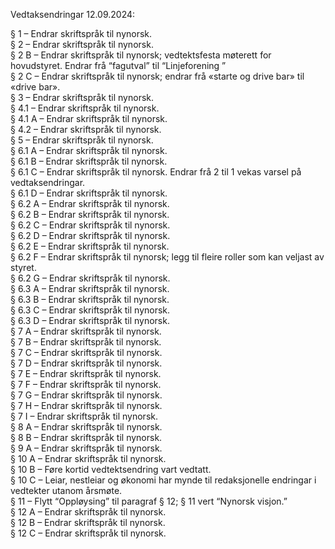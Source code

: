 Vedtaksendringar 12.09.2024:

§ 1 – Endrar skriftspråk til nynorsk.  
§ 2 – Endrar skriftspråk til nynorsk.  
§ 2 B – Endrar skriftspråk til nynorsk; vedtektsfesta møterett for hovudstyret. Endrar frå “fagutval” til “Linjeforening ”  
§ 2 C – Endrar skriftspråk til nynorsk; endrar frå «starte og drive bar» til «drive bar».  
§ 3 – Endrar skriftspråk til nynorsk.  
§ 4.1 – Endrar skriftspråk til nynorsk.  
§ 4.1 A – Endrar skriftspråk til nynorsk.  
§ 4.2 – Endrar skriftspråk til nynorsk.  
§ 5 – Endrar skriftspråk til nynorsk.  
§ 6.1 A – Endrar skriftspråk til nynorsk.  
§ 6.1 B – Endrar skriftspråk til nynorsk.  
§ 6.1 C – Endrar skriftspråk til nynorsk. Endrar frå 2 til 1 vekas varsel på vedtaksendringar.  
§ 6.1 D – Endrar skriftspråk til nynorsk.  
§ 6.2 A – Endrar skriftspråk til nynorsk.  
§ 6.2 B – Endrar skriftspråk til nynorsk.  
§ 6.2 C – Endrar skriftspråk til nynorsk.  
§ 6.2 D – Endrar skriftspråk til nynorsk.  
§ 6.2 E – Endrar skriftspråk til nynorsk.  
§ 6.2 F – Endrar skriftspråk til nynorsk; legg til fleire roller som kan veljast av styret.  
§ 6.2 G – Endrar skriftspråk til nynorsk.  
§ 6.3 A – Endrar skriftspråk til nynorsk.  
§ 6.3 B – Endrar skriftspråk til nynorsk.  
§ 6.3 C – Endrar skriftspråk til nynorsk.  
§ 6.3 D – Endrar skriftspråk til nynorsk.  
§ 7 A – Endrar skriftspråk til nynorsk.  
§ 7 B – Endrar skriftspråk til nynorsk.  
§ 7 C – Endrar skriftspråk til nynorsk.  
§ 7 D – Endrar skriftspråk til nynorsk.  
§ 7 E – Endrar skriftspråk til nynorsk.  
§ 7 F – Endrar skriftspråk til nynorsk.  
§ 7 G – Endrar skriftspråk til nynorsk.  
§ 7 H – Endrar skriftspråk til nynorsk.  
§ 7 I – Endrar skriftspråk til nynorsk.  
§ 8 A – Endrar skriftspråk til nynorsk.  
§ 8 B – Endrar skriftspråk til nynorsk.  
§ 9 A – Endrar skriftspråk til nynorsk.  
§ 10 A – Endrar skriftspråk til nynorsk.  
§ 10 B – Føre kortid vedtektsendring vart vedtatt.  
§ 10 C – Leiar, nestleiar og økonomi har mynde til redaksjonelle endringar i vedtekter utanom årsmøte.  
§ 11 – Flytt “Oppløysing” til paragraf § 12; § 11 vert “Nynorsk visjon.”  
§ 12 A – Endrar skriftspråk til nynorsk.  
§ 12 B – Endrar skriftspråk til nynorsk.  
§ 12 C – Endrar skriftspråk til nynorsk.  

